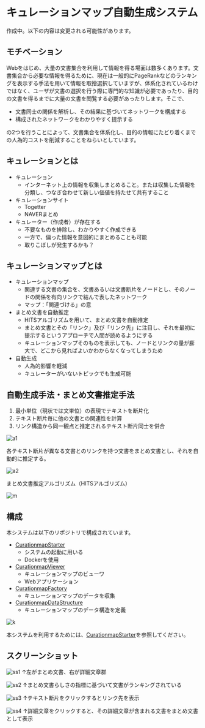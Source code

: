 # キュレーションマップ自動生成システム

作成中。以下の内容は変更される可能性があります。

## モチベーション

Webをはじめ、大量の文書集合を利用して情報を得る場面は数多くあります。文書集合から必要な情報を得るために、現在は一般的にPageRankなどのランキングを表示する手法を用いて情報を取捨選択していますが、体系化されているわけではなく、ユーザが文書の選択を行う際に専門的な知識が必要であったり、目的の文書を得るまでに大量の文書を閲覧する必要があったりします。そこで、

- 文書同士の関係を解析し、その結果に基づいてネットワークを構成する
- 構成されたネットワークをわかりやすく提示する

の2つを行うことによって、文書集合を体系化し、目的の情報にたどり着くまでの人為的コストを削減することをねらいとしています。

## キュレーションとは

- キュレーション
  - インターネット上の情報を収集しまとめること。または収集した情報を分類し、つなぎ合わせて新しい価値を持たせて共有すること
- キュレーションサイト
  - Togetter
  - NAVERまとめ
- キュレーター（作成者）が存在する
  - 不要なものを排除し、わかりやすく作成できる
  - 一方で、偏った情報を意図的にまとめることも可能
  - 取りこぼしが発生するかも？

## キュレーションマップとは

- キュレーションマップ
  - 関連する文書の集合を、文書あるいは文書断片をノードとし、そのノードの関係を有向リンクで結んで表したネットワーク
  - マップ：「関連づける」の意
- まとめ文書を自動推定
  - HITSアルゴリズムを用いて、まとめ文書を自動推定
  - まとめ文書とその「リンク」及び「リンク先」に注目し、それを最初に提示するというアプローチで人間が読めるようにする
  - キュレーションマップそのものを表示しても、ノードとリンクの量が膨大で、どこから見ればよいかわからなくなってしまうため
- 自動生成
  - 人為的影響を軽減
  - キュレーターがいないトピックでも生成可能

## 自動生成手法・まとめ文書推定手法

1. 最小単位（現状では文単位）の表現でテキストを断片化
2. テキスト断片毎に他の文書との関連性を計算
3. リンク構造から同一観点と推定されるテキスト断片同士を併合

![a1](./images/a1.png)

各テキスト断片が異なる文書とのリンクを持つ文書をまとめ文書とし、それを自動的に推定する。

![a2](./images/a2.png)

まとめ文書推定アルゴリズム（HITSアルゴリズム）

![m](./images/m.png)

## 構成

本システムは以下のリポジトリで構成されています。

- [CurationmapStarter](https://github.com/JotaroAbe/CurationmapStarter)
  - システムの起動に用いる
  - Dockerを使用
- [CurationmapViewer](https://github.com/JotaroAbe/CurationmapViewer)
  - キュレーションマップのビューワ
  - Webアプリケーション
- [CurationmapFactory](https://github.com/JotaroAbe/CurationmapFactory)
  - キュレーションマップのデータを収集
- [CurationmapDataStructure](https://github.com/JotaroAbe/CurationmapDataStructure)
  - キュレーションマップのデータ構造を定義

![k](./images/k.png)

本システムを利用するためには、[CurationmapStarter](https://github.com/JotaroAbe/CurationmapStarter)を参照してください。

## スクリーンショット

![ss1](./images/1.png)
↑左がまとめ文書、右が詳細文章群

![ss2](./images/2.png)
↑まとめ文書らしさの指標に基づいて文書がランキングされている

![ss3](./images/3.png)
↑テキスト断片をクリックするとリンク先を表示

![ss4](./images/4.png)
↑詳細文章をクリックすると、その詳細文章が含まれる文書をまとめ文書として表示
